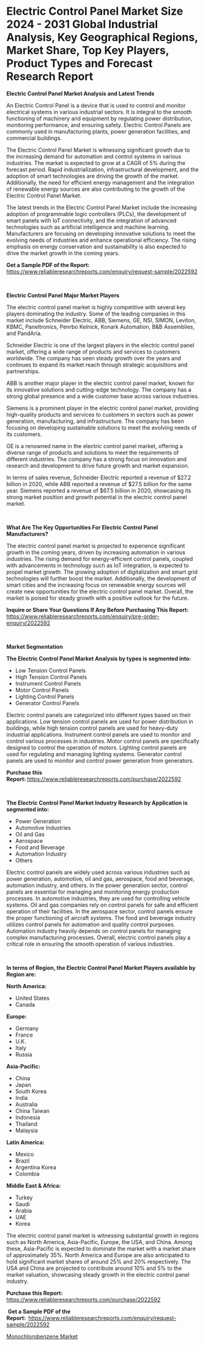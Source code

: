 <p><h1>Electric Control Panel Market Size 2024 - 2031 Global Industrial Analysis, Key Geographical Regions, Market Share, Top Key Players, Product Types and Forecast Research Report</h1></p><p><strong>Electric Control Panel Market Analysis and Latest Trends</strong></p>
<p><p>An Electric Control Panel is a device that is used to control and monitor electrical systems in various industrial sectors. It is integral to the smooth functioning of machinery and equipment by regulating power distribution, monitoring performance, and ensuring safety. Electric Control Panels are commonly used in manufacturing plants, power generation facilities, and commercial buildings.</p><p>The Electric Control Panel Market is witnessing significant growth due to the increasing demand for automation and control systems in various industries. The market is expected to grow at a CAGR of 5% during the forecast period. Rapid industrialization, infrastructural development, and the adoption of smart technologies are driving the growth of the market. Additionally, the need for efficient energy management and the integration of renewable energy sources are also contributing to the growth of the Electric Control Panel Market.</p><p>The latest trends in the Electric Control Panel Market include the increasing adoption of programmable logic controllers (PLCs), the development of smart panels with IoT connectivity, and the integration of advanced technologies such as artificial intelligence and machine learning. Manufacturers are focusing on developing innovative solutions to meet the evolving needs of industries and enhance operational efficiency. The rising emphasis on energy conservation and sustainability is also expected to drive the market growth in the coming years.</p></p>
<p><strong>Get a Sample PDF of the Report:&nbsp;</strong> <a href="https://www.reliableresearchreports.com/enquiry/request-sample/2022592">https://www.reliableresearchreports.com/enquiry/request-sample/2022592</a></p>
<p>&nbsp;</p>
<p><strong>Electric Control Panel Major Market Players</strong></p>
<p><p>The electric control panel market is highly competitive with several key players dominating the industry. Some of the leading companies in this market include Schneider Electric, ABB, Siemens, GE, NSI, SIMON, Leviton, KBMC, Paneltronics, Penrbo Kelnick, Konark Automation, B&B Assemblies, and PandAria.</p><p>Schneider Electric is one of the largest players in the electric control panel market, offering a wide range of products and services to customers worldwide. The company has seen steady growth over the years and continues to expand its market reach through strategic acquisitions and partnerships.</p><p>ABB is another major player in the electric control panel market, known for its innovative solutions and cutting-edge technology. The company has a strong global presence and a wide customer base across various industries.</p><p>Siemens is a prominent player in the electric control panel market, providing high-quality products and services to customers in sectors such as power generation, manufacturing, and infrastructure. The company has been focusing on developing sustainable solutions to meet the evolving needs of its customers.</p><p>GE is a renowned name in the electric control panel market, offering a diverse range of products and solutions to meet the requirements of different industries. The company has a strong focus on innovation and research and development to drive future growth and market expansion.</p><p>In terms of sales revenue, Schneider Electric reported a revenue of $27.2 billion in 2020, while ABB reported a revenue of $27.5 billion for the same year. Siemens reported a revenue of $67.5 billion in 2020, showcasing its strong market position and growth potential in the electric control panel market.</p></p>
<p>&nbsp;</p>
<p><strong>What Are The Key Opportunities For Electric Control Panel Manufacturers?</strong></p>
<p><p>The electric control panel market is projected to experience significant growth in the coming years, driven by increasing automation in various industries. The rising demand for energy-efficient control panels, coupled with advancements in technology such as IoT integration, is expected to propel market growth. The growing adoption of digitalization and smart grid technologies will further boost the market. Additionally, the development of smart cities and the increasing focus on renewable energy sources will create new opportunities for the electric control panel market. Overall, the market is poised for steady growth with a positive outlook for the future.</p></p>
<p><strong>Inquire or Share Your Questions If Any Before Purchasing This Report:</strong> <a href="https://www.reliableresearchreports.com/enquiry/pre-order-enquiry/2022592">https://www.reliableresearchreports.com/enquiry/pre-order-enquiry/2022592</a></p>
<p>&nbsp;</p>
<p><strong>Market Segmentation</strong></p>
<p><strong>The Electric Control Panel Market Analysis by types is segmented into:</strong></p>
<p><ul><li>Low Tension Control Panels</li><li>High Tension Control Panels</li><li>Instrument Control Panels</li><li>Motor Control Panels</li><li>Lighting Control Panels</li><li>Generator Control Panels</li></ul></p>
<p><p>Electric control panels are categorized into different types based on their applications. Low tension control panels are used for power distribution in buildings, while high tension control panels are used for heavy-duty industrial applications. Instrument control panels are used to monitor and control various processes in industries. Motor control panels are specifically designed to control the operation of motors. Lighting control panels are used for regulating and managing lighting systems. Generator control panels are used to monitor and control power generation from generators.</p></p>
<p><strong>Purchase this Report:&nbsp;</strong><a href="https://www.reliableresearchreports.com/purchase/2022592">https://www.reliableresearchreports.com/purchase/2022592</a></p>
<p>&nbsp;</p>
<p><strong>The Electric Control Panel Market Industry Research by Application is segmented into:</strong></p>
<p><ul><li>Power Generation</li><li>Automotive Industries</li><li>Oil and Gas</li><li>Aerospace</li><li>Food and Beverage</li><li>Automation Industry</li><li>Others</li></ul></p>
<p><p>Electric control panels are widely used across various industries such as power generation, automotive, oil and gas, aerospace, food and beverage, automation industry, and others. In the power generation sector, control panels are essential for managing and monitoring energy production processes. In automotive industries, they are used for controlling vehicle systems. Oil and gas companies rely on control panels for safe and efficient operation of their facilities. In the aerospace sector, control panels ensure the proper functioning of aircraft systems. The food and beverage industry utilizes control panels for automation and quality control purposes. Automation industry heavily depends on control panels for managing complex manufacturing processes. Overall, electric control panels play a critical role in ensuring the smooth operation of various industries.</p></p>
<p>&nbsp;</p>
<p><strong>In terms of Region, the Electric Control Panel Market Players available by Region are:</strong></p>
<p>
    <p> <strong> North America: </strong>
        <ul>
            <li>United States</li>
            <li>Canada</li>
        </ul>
        </p> 
    <p> <strong> Europe: </strong>
        <ul>
            <li>Germany</li>
            <li>France</li>
            <li>U.K.</li>
            <li>Italy</li>
            <li>Russia</li>
        </ul>
        </p> 
    <p> <strong> Asia-Pacific: </strong>
        <ul>
            <li>China</li>
            <li>Japan</li>
            <li>South Korea</li>
            <li>India</li>
            <li>Australia</li>
            <li>China Taiwan</li>
            <li>Indonesia</li>
            <li>Thailand</li>
            <li>Malaysia</li>
        </ul>
        </p> 
    <p> <strong> Latin America: </strong>
        <ul>
            <li>Mexico</li>
            <li>Brazil</li>
            <li>Argentina Korea</li>
            <li>Colombia</li>
        </ul>
        </p> 
    <p> <strong> Middle East & Africa: </strong>
        <ul>
            <li>Turkey</li>
            <li>Saudi</li>
            <li>Arabia</li>
            <li>UAE</li>
            <li>Korea</li>
        </ul>
    </p>
    </p>
<p><p>The electric control panel market is witnessing substantial growth in regions such as North America, Asia-Pacific, Europe, the USA, and China. Among these, Asia-Pacific is expected to dominate the market with a market share of approximately 35%. North America and Europe are also anticipated to hold significant market shares of around 25% and 20% respectively. The USA and China are projected to contribute around 10% and 5% to the market valuation, showcasing steady growth in the electric control panel industry.</p></p>
<p><strong>Purchase this Report: </strong><a href="https://www.reliableresearchreports.com/purchase/2022592">https://www.reliableresearchreports.com/purchase/2022592</a></p>
<p>&nbsp;<strong>Get a Sample PDF of the Report:&nbsp;&nbsp;</strong><a href="https://www.reliableresearchreports.com/enquiry/request-sample/2022592">https://www.reliableresearchreports.com/enquiry/request-sample/2022592</a></p>
<p><strong></strong></p>
<p><p><a href="https://spotless-saver-8fd.notion.site/Monochlorobenzene-Market-Size-Growth-and-Forecast-from-2024-2031-5d51c210cf7d4c6da50490f368cb9b78">Monochlorobenzene Market</a></p></p>